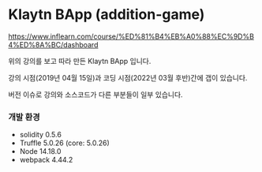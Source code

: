 # Klaytn BApp (addition-game)


https://www.inflearn.com/course/%ED%81%B4%EB%A0%88%EC%9D%B4%ED%8A%BC/dashboard

위의 강의를 보고 따라 만든 Klaytn BApp 입니다.

강의 시점(2019년 04월 15일)과 코딩 시점(2022년 03월 후반)간에 갭이 있습니다.

버전 이슈로 강의와 소스코드가 다른 부분들이 일부 있습니다.

### 개발 환경
- solidity 0.5.6
- Truffle 5.0.26 (core: 5.0.26)
- Node 14.18.0
- webpack 4.44.2

